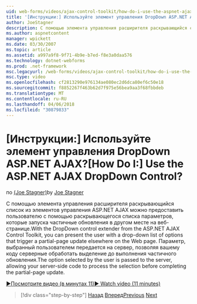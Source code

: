 ```yaml
---
uid: web-forms/videos/ajax-control-toolkit/how-do-i-use-the-aspnet-ajax-dropdown-control
title: '[Инструкции:] Используйте элемент управления DropDown ASP.NET AJAX? | Документы Майкрософт'
author: JoeStagner
description: С помощью элемента управления расширителя раскрывающийся список из элементов управления ASP.NET AJAX можно предоставить пользователю с помощью раскрывающегося списка параметров, вызывающие partial-pa...
ms.author: aspnetcontent
manager: wpickett
ms.date: 03/30/2007
ms.topic: article
ms.assetid: a997a9f8-9f71-4b9e-b7ed-f8e3a0daa576
ms.technology: dotnet-webforms
ms.prod: .net-framework
msc.legacyurl: /web-forms/videos/ajax-control-toolkit/how-do-i-use-the-aspnet-ajax-dropdown-control
msc.type: video
ms.openlocfilehash: cf2813290e976134ae080ec2d6dca80ef6c50e18
ms.sourcegitcommit: f8852267f463b62d7f975e56bea9aa3f68fbbdeb
ms.translationtype: MT
ms.contentlocale: ru-RU
ms.lasthandoff: 04/06/2018
ms.locfileid: "30879833"
---
```

<a name="how-do-i-use-the-aspnet-ajax-dropdown-control"></a><span data-ttu-id="1a5ad-104">[Инструкции:] Используйте элемент управления DropDown ASP.NET AJAX?</span><span class="sxs-lookup"><span data-stu-id="1a5ad-104">[How Do I:] Use the ASP.NET AJAX DropDown Control?</span></span>
====================
<span data-ttu-id="1a5ad-105">по [(Joe Stagner)](https://github.com/JoeStagner)</span><span class="sxs-lookup"><span data-stu-id="1a5ad-105">by [Joe Stagner](https://github.com/JoeStagner)</span></span>

<span data-ttu-id="1a5ad-106">С помощью элемента управления расширителя раскрывающийся список из элементов управления ASP.NET AJAX можно предоставить пользователю с помощью раскрывающегося списка параметров, которые запуска частичные обновления в другом месте на веб-странице.</span><span class="sxs-lookup"><span data-stu-id="1a5ad-106">With the DropDown control extender from the ASP.NET AJAX Control Toolkit, you can present the user with a drop-down list of options that trigger a partial-page update elsewhere on the Web page.</span></span> <span data-ttu-id="1a5ad-107">Параметр, выбранный пользователем передается на сервер, позволяя вашему коду серверные обработать выделение до выполнения частичного обновления.</span><span class="sxs-lookup"><span data-stu-id="1a5ad-107">The option selected by the user is passed to the server, allowing your server-side code to process the selection before completing the partial-page update.</span></span>

[<span data-ttu-id="1a5ad-108">&#9654;Посмотрите видео (в минутах 11)</span><span class="sxs-lookup"><span data-stu-id="1a5ad-108">&#9654; Watch video (11 minutes)</span></span>](https://channel9.msdn.com/Blogs/ASP-NET-Site-Videos/how-do-i-use-the-aspnet-ajax-dropdown-control)

> [!div class="step-by-step"]
> <span data-ttu-id="1a5ad-109">[Назад](how-do-i-configure-the-aspnet-ajax-calendar-control.md)
> [Вперед](how-do-i-use-the-aspnet-ajax-maskededit-controls.md)</span><span class="sxs-lookup"><span data-stu-id="1a5ad-109">[Previous](how-do-i-configure-the-aspnet-ajax-calendar-control.md)
[Next](how-do-i-use-the-aspnet-ajax-maskededit-controls.md)</span></span>
